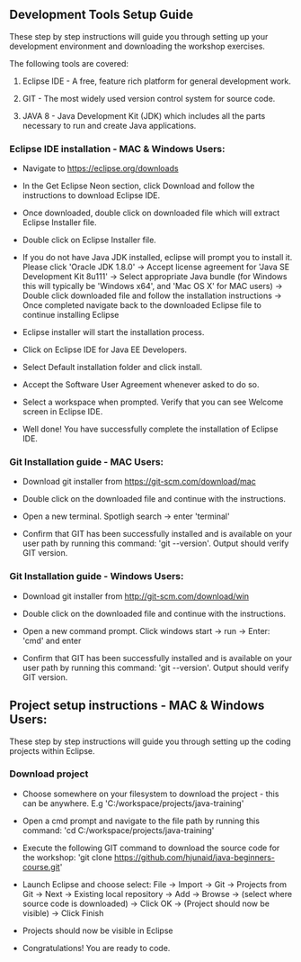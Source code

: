 ## Development Tools Setup Guide

These step by step instructions will guide you through setting up your development environment and downloading the workshop exercises. 

The following tools are covered:

1. Eclipse IDE - A free, feature rich platform for general development work.

2. GIT - The most widely used version control system for source code.

3. JAVA 8 - Java Development Kit (JDK) which includes all the parts necessary to run and create Java applications.

### Eclipse IDE installation - MAC & Windows Users:

* Navigate to https://eclipse.org/downloads

* In the Get Eclipse Neon section, click Download and follow the instructions to download Eclipse IDE.

* Once downloaded, double click on downloaded file which will extract Eclipse Installer file. 

* Double click on Eclipse Installer file. 

* If you do not have Java JDK installed, eclipse will prompt you to install it. Please click 'Oracle JDK 1.8.0' -> Accept license agreement for 'Java SE Development Kit 8u111' -> Select appropriate Java bundle (for Windows this will typically be 'Windows x64', and 'Mac OS X' for MAC users) -> Double click downloaded file and follow the installation instructions -> Once completed navigate back to the downloaded Eclipse file to continue installing Eclipse

* Eclipse installer will start the installation process. 

* Click on Eclipse IDE for Java EE Developers.

* Select Default installation folder and click install. 

* Accept the Software User Agreement whenever asked to do so. 

* Select a workspace when prompted. Verify that you can see Welcome screen in Eclipse IDE. 

* Well done! You have successfully complete the installation of Eclipse IDE.  

### Git Installation guide  - MAC Users:

* Download git installer from https://git-scm.com/download/mac

* Double click on the downloaded file and continue with the instructions.

* Open a new terminal. Spotligh search -> enter 'terminal'

* Confirm that GIT has been successfully installed and is available on your user path by running this command: 'git --version'.  Output should verify GIT version.

### Git Installation guide - Windows Users:

* Download git installer from http://git-scm.com/download/win

* Double click on the downloaded file and continue with the instructions.

* Open a new command prompt. Click windows start -> run -> Enter: 'cmd' and enter

* Confirm that GIT has been successfully installed and is available on your user path by running this command: 'git --version'. Output should verify GIT version.

## Project setup instructions - MAC & Windows Users:

These step by step instructions will guide you through setting up the coding projects within Eclipse.

### Download project

* Choose somewhere on your filesystem to download the project - this can be anywhere. E.g 'C:/workspace/projects/java-training'

* Open a cmd prompt and navigate to the file path by running this command: 'cd C:/workspace/projects/java-training'

* Execute the following GIT command to download the source code for the workshop: 'git clone https://github.com/hjunaid/java-beginners-course.git'

* Launch Eclipse and choose select: File -> Import -> Git -> Projects from Git -> Next -> Existing local repository -> Add -> Browse -> (select where source code is downloaded) -> Click OK -> (Project should now be visible) -> Click Finish

* Projects should now be visible in Eclipse

* Congratulations! You are ready to code.